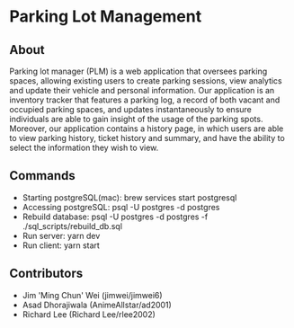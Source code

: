 # Parking Lot Management  

## About 

Parking lot manager (PLM) is a web application that oversees parking spaces, allowing existing users to create parking sessions, view analytics and update their vehicle and personal information. Our application is an inventory tracker that features a parking log, a record of both vacant and occupied parking spaces, and updates instantaneously to ensure individuals are able to gain insight of the usage of the parking spots. Moreover, our application contains a history page, in which users are able to view parking history, ticket history and summary, and have the ability to select the information they wish to view. 

## Commands 

- Starting postgreSQL(mac): brew services start postgresql 
- Accessing postgreSQL: psql -U postgres -d postgres 
- Rebuild database: psql -U postgres -d postgres -f ./sql_scripts/rebuild_db.sql 
- Run server: yarn dev 
- Run client: yarn start

## Contributors 

- Jim 'Ming Chun' Wei (jimwei/jimwei6)
- Asad Dhorajiwala (AnimeAllstar/ad2001)
- Richard Lee (Richard Lee/rlee2002)

